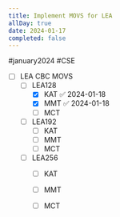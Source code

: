 ```yaml
---
title: Implement MOVS for LEA
allDay: true
date: 2024-01-17
completed: false
---
```

#january2024 #CSE 

- [ ] LEA CBC MOVS
	- [ ] LEA128
		- [x] KAT ✅ 2024-01-18
		- [x] MMT ✅ 2024-01-18
		- [ ] MCT
	- [ ] LEA192
		- [ ] KAT
		- [ ] MMT
		- [ ] MCT
	- [ ] LEA256
		- [ ] KAT
		- [ ] MMT
		- [ ] MCT

